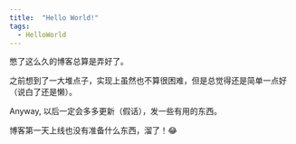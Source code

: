 ```yaml
---
title:  "Hello World!"
tags: 
  - HelloWorld
---
```


憋了这么久的博客总算是弄好了。

之前想到了一大堆点子，实现上虽然也不算很困难，但是总觉得还是简单一点好（说白了还是懒）。

Anyway,  以后一定会多多更新（假话），发一些有用的东西。

博客第一天上线也没有准备什么东西，溜了！😂